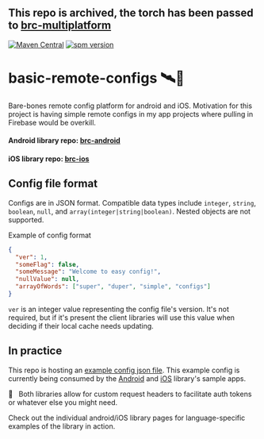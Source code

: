 ## This repo is archived, the torch has been passed to [brc-multiplatform](https://github.com/BradPatras/brc-multiplatform)

[![Maven Central](https://maven-badges.herokuapp.com/maven-central/io.github.bradpatras/brc-android/badge.png)](https://maven-badges.herokuapp.com/maven-central/io.github.bradpatras/brc-android)
[![spm version](https://img.shields.io/badge/Swift%20Package%20Manager-0.1.0-blue)](https://github.com/BradPatras/brc-ios/releases)
# basic-remote-configs  🛰📝
Bare-bones remote config platform for android and iOS.  Motivation for this project is having simple remote configs in my app projects where pulling in Firebase would be overkill.

#### Android library repo: [brc-android](https://github.com/BradPatras/brc-android)
#### iOS library repo: [brc-ios](https://github.com/BradPatras/brc-ios)

## Config file format
Configs are in JSON format. Compatible data types include `integer`, `string`, `boolean`, `null`, and `array(integer|string|boolean)`. Nested objects are not supported.

Example of config format
```json
{
  "ver": 1,
  "someFlag": false,
  "someMessage": "Welcome to easy config!",
  "nullValue": null,
  "arrayOfWords": ["super", "duper", "simple", "configs"]
}
```
`ver` is an integer value representing the config file's version. It's not required, but if it's present the client libraries will use this value when deciding if their local cache needs updating.

## In practice
This repo is hosting an [example config json file](/examples/simple.json). This example config is currently being consumed by the [Android](https://github.com/BradPatras/brc-android) and [iOS](https://github.com/BradPatras/brc-ios) library's sample apps. 

🔐 &nbsp; Both libraries allow for custom request headers to facilitate auth tokens or whatever else you might need.

Check out the individual android/iOS library pages for language-specific examples of the library in action.
